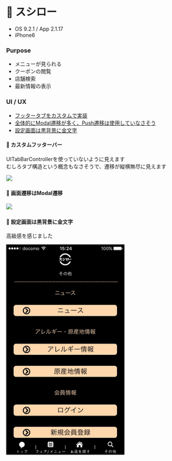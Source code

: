 # :sushi: スシロー

* OS 9.2.1 / App 2.1.17
* iPhone6

### Purpose
* メニューが見られる
* クーポンの閲覧
* 店舗検索
* 最新情報の表示

### UI / UX  
* [フッタータブをカスタムで実装](#ssr_tabs)
* [全体的にModal遷移が多く、Push遷移は使用していなさそう](#ssr_transition)
* [設定画面は黒背景に金文字](#ssr_setting)

#### :triangular_flag_on_post: <a name="ssr_tabs">カスタムフッターバー</a>
UITabBarControllerを使っていないように見えます  
むしろタブ構造という概念もなさそうで、遷移が縦横無尽に見えます

<img src="https://github.com/mafmoff/100Apps/blob/master/Resources/Images/ssr_tabs.gif" width="320px">

#### :triangular_flag_on_post: <a name="ssr_transition">画面遷移はModal遷移</a>

<img src="https://github.com/mafmoff/100Apps/blob/master/Resources/Images/ssr_transition.gif" width="320px">


#### :triangular_flag_on_post: <a name="ssr_setting">設定画面は黒背景に金文字</a>
高級感を感じました

<img src="https://github.com/mafmoff/100Apps/blob/master/Resources/Images/ssr_setting.jpg" width="320px">
